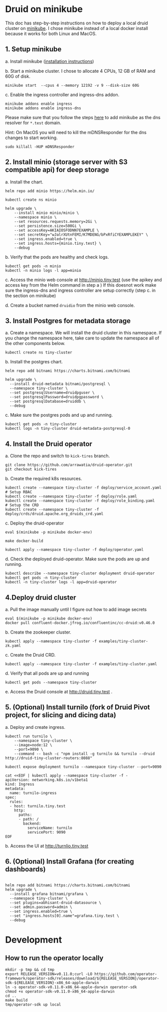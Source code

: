 # Druid on minikube
This doc has step-by-step instructions on how to deploy a local druid cluster on [minikube](https://github.com/kubernetes/minikube).
I chose minikube instead of a local docker install because it works for both Linux and MacOS. 


## 1. Setup minikube

a. Install minikube ([installation instructions](https://minikube.sigs.k8s.io/docs/start/))

b. Start a minikube cluster. I chose to allocate 4 CPUs, 12 GB of RAM and 60G of disk. 
```shell script
minikube start  --cpus 4 --memory 12192 -v 9 --disk-size 60G
```

c. Enable the ingress controller and ingress-dns addon.
```shell script
minikube addons enable ingress
minikube addons enable ingress-dns
```

Please make sure that you follow the steps [here](https://github.com/kubernetes/minikube/tree/master/deploy/addons/ingress-dns) to add minikube as the dns resolver for `*.test` domain. 

Hint: On MacOS you will need to kill the mDNSResponder for the dns changes to start working.
```shell script
sudo killall -HUP mDNSResponder
```

## 2. Install minio (storage server with S3 compatible api) for deep storage

a. Install the chart.
```shell script
helm repo add minio https://helm.min.io/

kubectl create ns minio

helm upgrade \
    --install minio minio/minio \
    --namespace minio \
    --set resources.requests.memory=2Gi \
    --set persistence.size=500Gi \
    --set accessKey=AKIAIOSFODNN7EXAMPLE \
    --set secretKey="wJalrXUtnFEMI/K7MDENG/bPxRfiCYEXAMPLEKEY" \
    --set ingress.enabled=true \
    --set ingress.hosts={minio.tiny.test} \
    --debug
```

b. Verify that the pods are healthy and check logs.
```shell script
kubectl get pods -n minio
kubectl -n minio logs -l app=minio
```
c. Access the minio web console at http://minio.tiny.test (use the apikey and access key from the Helm command in step a )
If this doesnot work make sure the ingress-dns and ingress controller are setup correctly (step c. in the section on minikube)

d. Create a bucket named `druidio` from the minio web console.

## 3. Install Postgres for metadata storage

a. Create a namespace. We will install the druid cluster in this namespace. If you change the namespace here, take care to update the namespace all of the other components below.
```shell script
kubectl create ns tiny-cluster
```
b. Install the postgres chart.
```shell script
helm repo add bitnami https://charts.bitnami.com/bitnami

helm upgrade \
  --install druid-metadata bitnami/postgresql \
  --namespace tiny-cluster \
  --set postgresqlUsername=druidpguser \
  --set postgresqlPassword=druidpgpassword \
  --set postgresqlDatabase=druiddb \
  --debug
```

c. Make sure the postgres pods and up and running.
```shell script
kubectl get pods -n tiny-cluster
kubectl logs -n tiny-cluster druid-metadata-postgresql-0
```

## 4. Install the Druid operator
a. Clone the repo and switch to `kick-tires` branch.
```shell script
git clone https://github.com/arrawatia/druid-operator.git
git checkout kick-tires
```

b. Create the required k8s resources.
```shell script
kubectl create --namespace tiny-cluster -f deploy/service_account.yaml
# Setup RBAC
kubectl create --namespace tiny-cluster -f deploy/role.yaml
kubectl create --namespace tiny-cluster -f deploy/role_binding.yaml
# Setup the CRD
kubectl create --namespace tiny-cluster -f deploy/crds/druid.apache.org_druids_crd.yaml
```
c. Deploy the druid-operator
```shell script
eval $(minikube -p minikube docker-env)

make docker-build

kubectl apply --namespace tiny-cluster -f deploy/operator.yaml
```
d. Check the deployed druid-operator. Make sure the pods are up and running.
```shell script
kubectl describe --namespace tiny-cluster deployment druid-operator
kubectl get pods -n tiny-cluster
kubectl -n tiny-cluster logs -l app=druid-operator
```

## 4.Deploy druid cluster
 
a. Pull the image manually until I figure out how to add image secrets
```shell script
eval $(minikube -p minikube docker-env)
docker pull confluent-docker.jfrog.io/confluentinc/cc-druid:v0.46.0
```
b. Create the zookeeper cluster.
```shell script
kubectl apply --namespace tiny-cluster -f examples/tiny-cluster-zk.yaml
```
c. Create the Druid CRD.
```shell script
kubectl apply --namespace tiny-cluster -f examples/tiny-cluster.yaml
```
d. Verify that all pods are up and running
```shell script
kubectl get pods --namespace tiny-cluster
```
e. Access the Druid console at http://druid.tiny.test .

## 5. (Optional) Install turnilo (fork of Druid Pivot project, for slicing and dicing data)

a. Deploy and create ingress.
```shell script
kubectl run turnilo \
    --namespace tiny-cluster \
    --image=node:12 \
    --port=9090 \
    --command -- bash -c "npm install -g turnilo && turnilo --druid http://druid-tiny-cluster-routers:8088"

kubectl expose deployment turnilo --namespace tiny-cluster --port=9090

cat <<EOF | kubectl apply --namespace tiny-cluster -f -
apiVersion: networking.k8s.io/v1beta1
kind: Ingress
metadata:
  name: turnilo-ingress
spec:
  rules:
  - host: turnilo.tiny.test
    http:
      paths:
      - path: /
        backend:
          serviceName: turnilo
          servicePort: 9090
EOF

```
b. Access the UI at http://turnlio.tiny.test


## 6. (Optional) Install Grafana (for creating dashboards)
```shell script

helm repo add bitnami https://charts.bitnami.com/bitnami
helm upgrade \
  --install grafana bitnami/grafana \
  --namespace tiny-cluster \
  --set plugins=abhisant-druid-datasource \
  --set admin.password=admin \
  --set ingress.enabled=true \
  --set "ingress.hosts[0].name"=grafana.tiny.test \
  --debug
```

# Development

## How to run the operator locally
```shell script
mkdir -p tmp && cd tmp
export RELEASE_VERSION=v0.11.0;curl -LO https://github.com/operator-framework/operator-sdk/releases/download/${RELEASE_VERSION}/operator-sdk-${RELEASE_VERSION}-x86_64-apple-darwin
ln -s operator-sdk-v0.11.0-x86_64-apple-darwin operator-sdk
chmod +x operator-sdk-v0.11.0-x86_64-apple-darwin
cd ..
make build
tmp/operator-sdk up local
```